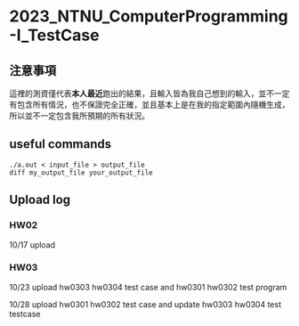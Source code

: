 # 2023_NTNU_ComputerProgramming-I_TestCase

## 注意事項
這裡的測資僅代表**本人最近**跑出的結果，且輸入皆為我自己想到的輸入，並不一定有包含所有情況，也不保證完全正確，並且基本上是在我的指定範圍內隨機生成，所以並不一定包含我所預期的所有狀況。

## useful commands

```shell
./a.out < input_file > output_file
diff my_output_file your_output_file
```

## Upload log

### HW02

10/17 upload

### HW03

10/23 upload hw0303 hw0304 test case and hw0301 hw0302 test program

10/28 upload hw0301 hw0302 test case and update hw0303 hw0304 test testcase